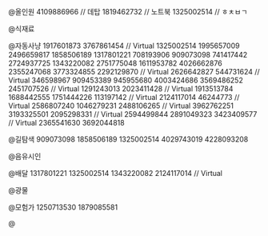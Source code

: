 @올인원
4109886966 // 데탑
1819462732 // 노트북
1325002514 // ㅎㅊㅂㄱ

@식재료

@자동사냥
1917601873
3767861454 // Virtual
1325002514
1995657009
2496659817
1858506189
1317801221
708193906
909073098
741417442
2724937725
1343220082
2751775048
1611953782
4026662876
2355247068
3773324855
2292129870 // Virtual
2626642827
544731624 // Virtual
346598967
909453389
945955680
4003424686
3569486252
2451707526 // Virtual
1291243013
2023411428 // Virtual
1913513784
1688442555
1751444226
113197142 // Virtual
2124117014
46244773 // Virtual
2586807240
1046279231
2488106265 // Virtual
3962762251
3193325501
2095298331 // Virtual
2594499844
2891049323
3423409577 // Virtual
2365541630
3692044818

@길탐색
909073098
1858506189
1325002514
4029743019
4228093208

@음유시인

@배달
1317801221
1325002514
1343220082
2124117014 // Virtual

@광물

@모험가
1250713530
1879085581

@
